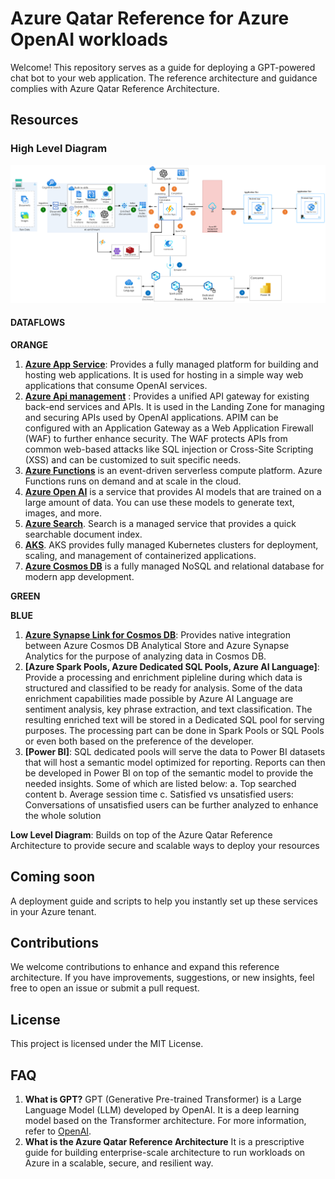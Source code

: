 # Azure Qatar Reference for Azure OpenAI workloads
Welcome! This repository serves as a guide for deploying a GPT-powered chat bot to your web application. The reference architecture and guidance complies with Azure Qatar Reference Architecture. 

## Resources

### **High Level Diagram**
![High Level Diagram](https://github.com/divim/AzureOpenAI-Ref/blob/main/Logical%20High%20Level%20Diagram.png)
#### DATAFLOWS

**ORANGE**
  1. **[Azure App Service](https://azure.microsoft.com/en-us/products/app-service/)**: Provides a fully managed platform for building and hosting web applications. It is used for hosting in a simple way web applications that consume OpenAI services.
  2. **[Azure Api management](https://azure.microsoft.com/en-us/products/api-management/)** : Provides a unified API gateway for existing back-end services and APIs. It is used in the Landing Zone for managing and securing APIs used by OpenAI applications. APIM can be configured with an Application Gateway as a Web Application Firewall (WAF) to further enhance security. The WAF protects APIs from common web-based attacks like SQL injection or Cross-Site Scripting (XSS) and can be customized to suit specific needs.
  3. **[Azure Functions](https://azure.microsoft.com/en-us/products/functions/)** is an event-driven serverless compute platform. Azure Functions runs on demand and at scale in the cloud.  
  4. **[Azure Open AI](https://azure.microsoft.com/en-us/products/ai-services/openai-service)** is a service that provides AI models that are trained on a large amount of data. You can use these models to generate text, images, and more.
  5. **[Azure Search](https://learn.microsoft.com/en-us/azure/search/)**. Search is a managed service that provides a quick searchable document index. 
  6. **[AKS](https://azure.microsoft.com/en-us/products/kubernetes-service/)**. AKS provides fully managed Kubernetes clusters for deployment, scaling, and management of containerized applications.
  7. **[Azure Cosmos DB](https://azure.microsoft.com/en-us/products/cosmos-db/)** is a fully managed NoSQL and relational database for modern app development.

**GREEN**
  
**BLUE**
1. **[Azure Synapse Link for Cosmos DB](https://learn.microsoft.com/en-us/azure/cosmos-db/synapse-link)**: Provides native integration between Azure Cosmos DB Analytical Store and Azure Synapse Analytics for the purpose of analyzing data in Cosmos DB.
2. **[Azure Spark Pools, Azure Dedicated SQL Pools, Azure AI Language]**: Provide a processing and enrichment pipleline during which data is structured and classified to be ready for analysis. Some of the data enrichment capabilities made possible by Azure AI Language are sentiment analysis, key phrase extraction, and text classification. The resulting enriched text will be stored in a Dedicated SQL pool for serving purposes. The processing part can be done in Spark Pools or SQL Pools or even both based on the preference of the developer.
3. **[Power BI]**: SQL dedicated pools will serve the data to Power BI datasets that will host a semantic model optimized for reporting. Reports can then be developed in Power BI on top of the semantic model to provide the needed insights. Some of which are listed below:
		a. Top searched content
		b. Average session time
		c. Satisfied vs unsatisfied users: Conversations of unsatisfied users can be further analyzed to enhance the whole solution

**Low Level Diagram**: Builds on top of the Azure Qatar Reference Architecture to provide secure and scalable ways to deploy your resources

## Coming soon
A deployment guide and scripts to help you instantly set up these services in your Azure tenant. 

## Contributions
We welcome contributions to enhance and expand this reference architecture. If you have improvements, suggestions, or new insights, feel free to open an issue or submit a pull request.

## License
This project is licensed under the MIT License.

## FAQ
1. **What is GPT?**
GPT (Generative Pre-trained Transformer) is a Large Language Model (LLM) developed by OpenAI. It is a deep learning model based on the Transformer architecture. For more information, refer to [OpenAI](openai.com).
2. **What is the Azure Qatar Reference Architecture**
It is a prescriptive guide for building enterprise-scale architecture to run workloads on Azure in a scalable, secure, and resilient way.
